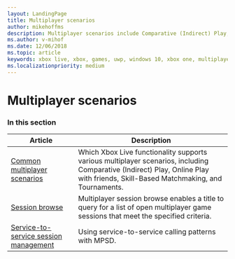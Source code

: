 ```yaml
---
layout: LandingPage
title: Multiplayer scenarios
author: mikehoffms
description: Multiplayer scenarios include Comparative (Indirect) Play, Online Play with friends, Skill-Based Matchmaking, and Tournaments.
ms.author: v-mihof
ms.date: 12/06/2018
ms.topic: article
keywords: xbox live, xbox, games, uwp, windows 10, xbox one, multiplayer
ms.localizationpriority: medium
---
```


# Multiplayer scenarios


### In this section

| Article | Description |
|---------|-------------|
| [Common multiplayer scenarios](common-multiplayer-scenarios.md) | Which Xbox Live functionality supports various multiplayer scenarios, including Comparative (Indirect) Play, Online Play with friends, Skill-Based Matchmaking, and Tournaments. |
| [Session browse](session-browse.md) | Multiplayer session browse enables a title to query for a list of open multiplayer game sessions that meet the specified criteria. |
| [Service-to-service session management](service-to-service.md) | Using service-to-service calling patterns with MPSD. |
